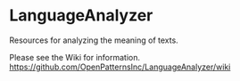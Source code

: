 # LanguageAnalyzer
Resources for analyzing the meaning of texts.

Please see the Wiki for information. https://github.com/OpenPatternsInc/LanguageAnalyzer/wiki
